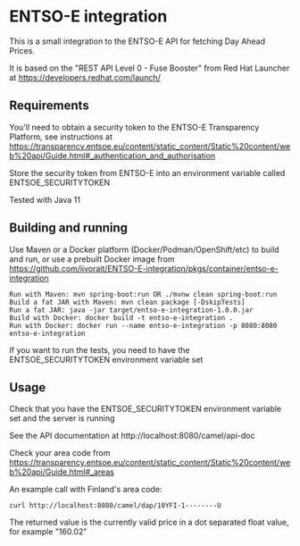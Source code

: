 # ENTSO-E integration

This is a small integration to the ENTSO-E API for fetching Day Ahead Prices.

It is based on the "REST API Level 0 - Fuse Booster" from Red Hat Launcher at https://developers.redhat.com/launch/

## Requirements

You'll need to obtain a security token to the ENTSO-E Transparency Platform, see instructions at https://transparency.entsoe.eu/content/static_content/Static%20content/web%20api/Guide.html#_authentication_and_authorisation

Store the security token from ENTSO-E into an environment variable called ENTSOE_SECURITYTOKEN

Tested with Java 11

## Building and running

Use Maven or a Docker platform (Docker/Podman/OpenShift/etc) to build and run, or use a prebuilt Docker image from https://github.com/iivorait/ENTSO-E-integration/pkgs/container/entso-e-integration

```
Run with Maven: mvn spring-boot:run OR ./mvnw clean spring-boot:run
Build a fat JAR with Maven: mvn clean package [-DskipTests]
Run a fat JAR: java -jar target/entso-e-integration-1.0.0.jar
Build with Docker: docker build -t entso-e-integration .
Run with Docker: docker run --name entso-e-integration -p 8080:8080 entso-e-integration
```

If you want to run the tests, you need to have the ENTSOE_SECURITYTOKEN environment variable set

## Usage

Check that you have the ENTSOE_SECURITYTOKEN environment variable set and the server is running

See the API documentation at http://localhost:8080/camel/api-doc

Check your area code from https://transparency.entsoe.eu/content/static_content/Static%20content/web%20api/Guide.html#_areas 

An example call with Finland's area code:

```
curl http://localhost:8080/camel/dap/10YFI-1--------U
```

The returned value is the currently valid price in a dot separated float value, for example "160.02"

